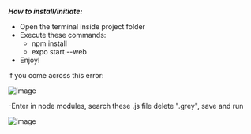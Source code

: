 ***How to install/initiate:*** 

- Open the terminal inside project folder
- Execute these commands:
  - npm install
  - expo start --web
- Enjoy!


if you come across this error:

![image](https://user-images.githubusercontent.com/91762226/166855845-250a6c4d-a773-4e23-be1e-5aa95f38440f.png)

-Enter in node modules, search these .js file delete ".grey", save and run

![image](https://user-images.githubusercontent.com/91762226/166855748-22539615-222f-415d-b39f-da87f17cb512.png)
